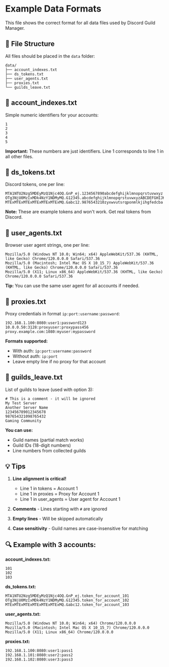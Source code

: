 # Example Data Formats

This file shows the correct format for all data files used by Discord Guild Manager.

## 📁 File Structure

All files should be placed in the `data` folder:
```
data/
├── account_indexes.txt
├── ds_tokens.txt
├── user_agents.txt
├── proxies.txt
└── guilds_leave.txt
```

## 📄 account_indexes.txt

Simple numeric identifiers for your accounts:
```
1
2
3
4
5
```

**Important:** These numbers are just identifiers. Line 1 corresponds to line 1 in all other files.

## 📄 ds_tokens.txt

Discord tokens, one per line:
```
MTA1NTU2Nzg5MDEyMzQ1Njc4OQ.GnP_ej.1234567890abcdefghijklmnopqrstuvwxyz
OTg3NjU0MzIxMDk4NzY1NDMyMQ.G12345.abcdefghijklmnopqrstuvwxyzABCDEFGHIJKL
MTExMTExMTExMTExMTExMTExMQ.Gabc12.9876543210zyxwvutsrqponmlkjihgfedcba
```

**Note:** These are example tokens and won't work. Get real tokens from Discord.

## 📄 user_agents.txt

Browser user agent strings, one per line:
```
Mozilla/5.0 (Windows NT 10.0; Win64; x64) AppleWebKit/537.36 (KHTML, like Gecko) Chrome/120.0.0.0 Safari/537.36
Mozilla/5.0 (Macintosh; Intel Mac OS X 10_15_7) AppleWebKit/537.36 (KHTML, like Gecko) Chrome/120.0.0.0 Safari/537.36
Mozilla/5.0 (X11; Linux x86_64) AppleWebKit/537.36 (KHTML, like Gecko) Chrome/120.0.0.0 Safari/537.36
```

**Tip:** You can use the same user agent for all accounts if needed.

## 📄 proxies.txt

Proxy credentials in format `ip:port:username:password`:
```
192.168.1.100:8080:user1:password123
10.0.0.50:3128:proxyuser:proxypass456
proxy.example.com:1080:myuser:mypassword
```

**Formats supported:**
- With auth: `ip:port:username:password`
- Without auth: `ip:port`
- Leave empty line if no proxy for that account

## 📄 guilds_leave.txt

List of guilds to leave (used with option 3):
```
# This is a comment - it will be ignored
My Test Server
Another Server Name
123456789012345678
987654321098765432
Gaming Community
```

**You can use:**
- Guild names (partial match works)
- Guild IDs (18-digit numbers)
- Line numbers from collected guilds

## 💡 Tips

1. **Line alignment is critical!** 
   - Line 1 in tokens = Account 1
   - Line 1 in proxies = Proxy for Account 1
   - Line 1 in user_agents = User agent for Account 1

2. **Comments** - Lines starting with `#` are ignored

3. **Empty lines** - Will be skipped automatically

4. **Case sensitivity** - Guild names are case-insensitive for matching

## 🔍 Example with 3 accounts:

**account_indexes.txt:**
```
101
102
103
```

**ds_tokens.txt:**
```
MTA1NTU2Nzg5MDEyMzQ1Njc4OQ.GnP_ej.token_for_account_101
OTg3NjU0MzIxMDk4NzY1NDMyMQ.G12345.token_for_account_102
MTExMTExMTExMTExMTExMTExMQ.Gabc12.token_for_account_103
```

**user_agents.txt:**
```
Mozilla/5.0 (Windows NT 10.0; Win64; x64) Chrome/120.0.0.0
Mozilla/5.0 (Macintosh; Intel Mac OS X 10_15_7) Chrome/120.0.0.0
Mozilla/5.0 (X11; Linux x86_64) Chrome/120.0.0.0
```

**proxies.txt:**
```
192.168.1.100:8080:user1:pass1
192.168.1.101:8080:user2:pass2
192.168.1.102:8080:user3:pass3
```